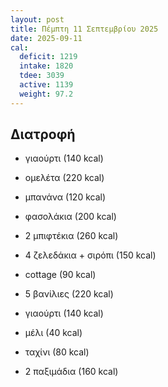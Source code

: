 ```yaml
---
layout: post
title: Πέμπτη 11 Σεπτεμβρίου 2025
date: 2025-09-11
cal:
  deficit: 1219
  intake: 1820
  tdee: 3039
  active: 1139
  weight: 97.2
---
```


## Διατροφή

- γιαούρτι (140 kcal)
- ομελέτα (220 kcal)
- μπανάνα (120 kcal)

- φασολάκια (200 kcal)
- 2 μπιφτέκια (260 kcal)
- 4 ζελεδάκια + σιρόπι (150 kcal)
- cottage (90 kcal)
 
- 5 βανίλιες (220 kcal)
- γιαούρτι (140 kcal)
- μέλι (40 kcal)
- ταχίνι (80 kcal)
- 2 παξιμάδια (160 kcal)

